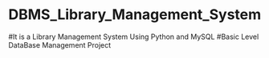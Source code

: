 # DBMS_Library_Management_System
#It is a Library Management System Using Python and MySQL
#Basic Level DataBase Management Project
